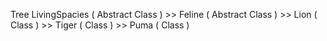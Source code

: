 Tree 
  LivingSpacies  ( Abstract Class )
    >> Feline    ( Abstract Class )
        >> Lion  ( Class )
        >> Tiger ( Class )
        >> Puma  ( Class )
